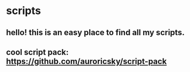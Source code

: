 # scripts
hello! this is an easy place to find all my scripts.
--
cool script pack: https://github.com/auroricsky/script-pack
--
